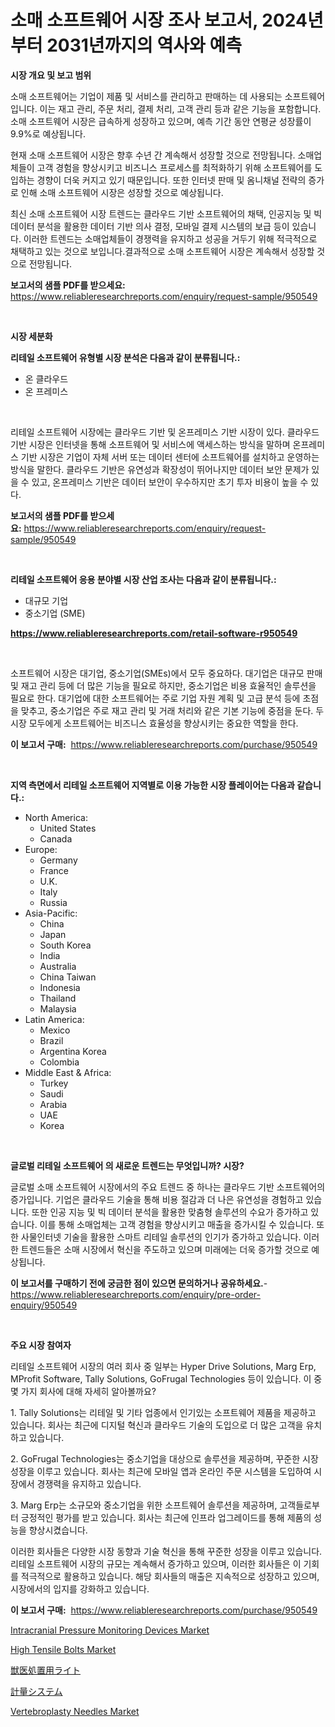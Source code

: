 <p><h1>소매 소프트웨어 시장 조사 보고서, 2024년부터 2031년까지의 역사와 예측</h1></p><p><strong>시장 개요 및 보고 범위</strong></p>
<p><p>소매 소프트웨어는 기업이 제품 및 서비스를 관리하고 판매하는 데 사용되는 소프트웨어입니다. 이는 재고 관리, 주문 처리, 결제 처리, 고객 관리 등과 같은 기능을 포함합니다. 소매 소프트웨어 시장은 급속하게 성장하고 있으며, 예측 기간 동안 연평균 성장률이 9.9%로 예상됩니다.</p><p>현재 소매 소프트웨어 시장은 향후 수년 간 계속해서 성장할 것으로 전망됩니다. 소매업체들이 고객 경험을 향상시키고 비즈니스 프로세스를 최적화하기 위해 소프트웨어를 도입하는 경향이 더욱 커지고 있기 때문입니다. 또한 인터넷 판매 및 옴니채널 전략의 증가로 인해 소매 소프트웨어 시장은 성장할 것으로 예상됩니다.</p><p>최신 소매 소프트웨어 시장 트렌드는 클라우드 기반 소프트웨어의 채택, 인공지능 및 빅데이터 분석을 활용한 데이터 기반 의사 결정, 모바일 결제 시스템의 보급 등이 있습니다. 이러한 트렌드는 소매업체들이 경쟁력을 유지하고 성공을 거두기 위해 적극적으로 채택하고 있는 것으로 보입니다.결과적으로 소매 소프트웨어 시장은 계속해서 성장할 것으로 전망됩니다.</p></p>
<p><strong>보고서의 샘플 PDF를 받으세요:</strong> <a href="https://www.reliableresearchreports.com/enquiry/request-sample/950549">https://www.reliableresearchreports.com/enquiry/request-sample/950549</a></p>
<p>&nbsp;</p>
<p><strong>시장 세분화</strong></p>
<p><strong>리테일 소프트웨어 유형별 시장 분석은 다음과 같이 분류됩니다.:</strong></p>
<p><ul><li>온 클라우드</li><li>온 프레미스</li></ul></p>
<p>&nbsp;</p>
<p><p>리테일 소프트웨어 시장에는 클라우드 기반 및 온프레미스 기반 시장이 있다. 클라우드 기반 시장은 인터넷을 통해 소프트웨어 및 서비스에 액세스하는 방식을 말하며 온프레미스 기반 시장은 기업이 자체 서버 또는 데이터 센터에 소프트웨어를 설치하고 운영하는 방식을 말한다. 클라우드 기반은 유연성과 확장성이 뛰어나지만 데이터 보안 문제가 있을 수 있고, 온프레미스 기반은 데이터 보안이 우수하지만 초기 투자 비용이 높을 수 있다.</p></p>
<p><strong>보고서의 샘플 PDF를 받으세요:</strong>&nbsp;<a href="https://www.reliableresearchreports.com/enquiry/request-sample/950549">https://www.reliableresearchreports.com/enquiry/request-sample/950549</a></p>
<p>&nbsp;</p>
<p><strong> 리테일 소프트웨어 응용 분야별 시장 산업 조사는 다음과 같이 분류됩니다.:</strong></p>
<p><ul><li>대규모 기업</li><li>중소기업 (SME)</li></ul></p>
<p><strong><a href="https://www.reliableresearchreports.com/retail-software-r950549">https://www.reliableresearchreports.com/retail-software-r950549</a></strong></p>
<p>&nbsp;</p>
<p><p>소프트웨어 시장은 대기업, 중소기업(SMEs)에서 모두 중요하다. 대기업은 대규모 판매 및 재고 관리 등에 더 많은 기능을 필요로 하지만, 중소기업은 비용 효율적인 솔루션을 필요로 한다. 대기업에 대한 소프트웨어는 주로 기업 자원 계획 및 고급 분석 등에 초점을 맞추고, 중소기업은 주로 재고 관리 및 거래 처리와 같은 기본 기능에 중점을 둔다. 두 시장 모두에게 소프트웨어는 비즈니스 효율성을 향상시키는 중요한 역할을 한다.</p></p>
<p><strong>이 보고서 구매:</strong>&nbsp; <a href="https://www.reliableresearchreports.com/purchase/950549">https://www.reliableresearchreports.com/purchase/950549</a></p>
<p>&nbsp;</p>
<p><strong>지역 측면에서 리테일 소프트웨어 지역별로 이용 가능한 시장 플레이어는 다음과 같습니다.:</strong></p>
<p><ul>
    <li>
        North America:
        <ul>
            <li>United States</li>
            <li>Canada</li>
        </ul>
    </li>
    <li>
        Europe:
        <ul>
            <li>Germany</li>
            <li>France</li>
            <li>U.K.</li>
            <li>Italy</li>
            <li>Russia</li>
        </ul>
    </li>
    <li>
        Asia-Pacific:
        <ul>
            <li>China</li>
            <li>Japan</li>
            <li>South Korea</li>
            <li>India</li>
            <li>Australia</li>
            <li>China Taiwan</li>
            <li>Indonesia</li>
            <li>Thailand</li>
            <li>Malaysia</li>
        </ul>
    </li>
    <li>
        Latin America:
        <ul>
            <li>Mexico</li>
            <li>Brazil</li>
            <li>Argentina Korea</li>
            <li>Colombia</li>
        </ul>
    </li>
    <li>
        Middle East & Africa:
        <ul>
            <li>Turkey</li>
            <li>Saudi</li>
            <li>Arabia</li>
            <li>UAE</li>
            <li>Korea</li>
        </ul>
    </li>
    </ul></p>
<p>&nbsp;</p>
<p><strong>글로벌 리테일 소프트웨어 의 새로운 트렌드는 무엇입니까? 시장?</strong></p>
<p><p>글로벌 소매 소프트웨어 시장에서의 주요 트렌드 중 하나는 클라우드 기반 소프트웨어의 증가입니다. 기업은 클라우드 기술을 통해 비용 절감과 더 나은 유연성을 경험하고 있습니다. 또한 인공 지능 및 빅 데이터 분석을 활용한 맞춤형 솔루션의 수요가 증가하고 있습니다. 이를 통해 소매업체는 고객 경험을 향상시키고 매출을 증가시킬 수 있습니다. 또한 사물인터넷 기술을 활용한 스마트 리테일 솔루션의 인기가 증가하고 있습니다. 이러한 트렌드들은 소매 시장에서 혁신을 주도하고 있으며 미래에는 더욱 증가할 것으로 예상됩니다.</p></p>
<p><strong>이 보고서를 구매하기 전에 궁금한 점이 있으면 문의하거나 공유하세요.</strong>- <a href="https://www.reliableresearchreports.com/enquiry/pre-order-enquiry/950549">https://www.reliableresearchreports.com/enquiry/pre-order-enquiry/950549</a></p>
<p>&nbsp;</p>
<p><strong>주요 시장 참여자</strong></p>
<p><p>리테일 소프트웨어 시장의 여러 회사 중 일부는 Hyper Drive Solutions, Marg Erp, MProfit Software, Tally Solutions, GoFrugal Technologies 등이 있습니다. 이 중 몇 가지 회사에 대해 자세히 알아볼까요?</p><p>1. Tally Solutions는 리테일 및 기타 업종에서 인기있는 소프트웨어 제품을 제공하고 있습니다. 회사는 최근에 디지털 혁신과 클라우드 기술의 도입으로 더 많은 고객을 유치하고 있습니다.</p><p>2. GoFrugal Technologies는 중소기업을 대상으로 솔루션을 제공하며, 꾸준한 시장 성장을 이루고 있습니다. 회사는 최근에 모바일 앱과 온라인 주문 시스템을 도입하여 시장에서 경쟁력을 유지하고 있습니다.</p><p>3. Marg Erp는 소규모와 중소기업을 위한 소프트웨어 솔루션을 제공하며, 고객들로부터 긍정적인 평가를 받고 있습니다. 회사는 최근에 인프라 업그레이드를 통해 제품의 성능을 향상시켰습니다.</p><p>이러한 회사들은 다양한 시장 동향과 기술 혁신을 통해 꾸준한 성장을 이루고 있습니다. 리테일 소프트웨어 시장의 규모는 계속해서 증가하고 있으며, 이러한 회사들은 이 기회를 적극적으로 활용하고 있습니다. 해당 회사들의 매출은 지속적으로 성장하고 있으며, 시장에서의 입지를 강화하고 있습니다.</p></p>
<p><strong>이 보고서 구매:</strong>&nbsp;&nbsp;<a href="https://www.reliableresearchreports.com/purchase/950549">https://www.reliableresearchreports.com/purchase/950549</a></p>
<p><p><a href="https://github.com/markusgodoy/Market-Research-Report-List-3/blob/main/intracranial-pressure-monitoring-devices-market.md">Intracranial Pressure Monitoring Devices Market</a></p><p><a href="https://view.publitas.com/reportprime-1/high-tensile-bolts-market-the-key-to-successful-business-strategy-forecast-till-2031/">High Tensile Bolts Market</a></p><p><a href="https://github.com/deonnorth8/Market-Research-Report-List-1/blob/main/911153648054.md">獣医処置用ライト</a></p><p><a href="https://github.com/jkjreqjscoxx7/Market-Research-Report-List-1/blob/main/371373748055.md">計量システム</a></p><p><a href="https://github.com/luckyshygirl/Market-Research-Report-List-4/blob/main/vertebroplasty-needles-market.md">Vertebroplasty Needles Market</a></p></p>